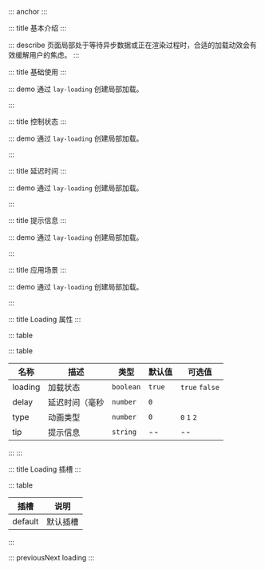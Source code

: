 ::: anchor
:::

::: title 基本介绍
:::

::: describe 页面局部处于等待异步数据或正在渲染过程时，合适的加载动效会有效缓解用户的焦虑。
:::

::: title 基础使用
:::

::: demo 通过 `lay-loading` 创建局部加载。

<template>
    <lay-loading></lay-loading>
    <hr />
    <lay-loading :type="1"></lay-loading>
    <hr />
    <lay-loading :type="2"></lay-loading>
</template>

<script>
import { ref } from 'vue'

export default {
  setup() {

    return {
    }
  }
}
</script>

:::

::: title 控制状态
:::

::: demo 通过 `lay-loading` 创建局部加载。

<template>
    <lay-switch v-model="loading1"></lay-switch>
    <lay-loading :type="2" :loading="loading1"></lay-loading>
</template>

<script>
import { ref } from 'vue'

export default {
  setup() {

    const loading1 = ref(true)

    return {
        loading1
    }
  }
}
</script>

:::

::: title 延迟时间
:::

::: demo 通过 `lay-loading` 创建局部加载。

<template>
    <lay-switch v-model="loading2"></lay-switch>
    <lay-loading :type="2" :loading="loading2" :delay="500"></lay-loading>
</template>

<script>
import { ref } from 'vue'

export default {
  setup() {

    const loading2 = ref(true)

    return {
        loading2
    }
  }
}
</script>

:::

::: title 提示信息
:::

::: demo 通过 `lay-loading` 创建局部加载。

<template>
    <lay-switch v-model="loading3"></lay-switch>
    <lay-loading :type="2" :loading="loading3" tip="loading..."></lay-loading>
</template>

<script>
import { ref } from 'vue'

export default {
  setup() {

    const loading3 = ref(true)

    return {
        loading3
    }
  }
}
</script>

:::

::: title 应用场景
:::

::: demo 通过 `lay-loading` 创建局部加载。

<template>
    <lay-switch v-model="loading4"></lay-switch>
    <br/>
    <br/>
    <lay-loading :type="2" :loading="loading4">
        <lay-table 
            :page="page" 
            :resize="true"
            :height="'300px'"
            :columns="columns" 
            :default-toolbar="true"
            :data-source="dataSource" 
            v-model:selected-keys="selectedKeys"  
            @change="change"
            @sortChange="sortChange">
            <template #status="{ row }">
                <lay-switch :model-value="row.status" @change="changeStatus($event , row)"></lay-switch>
            </template>
            <template v-slot:toolbar>
                <lay-button size="sm" type="primary">新增</lay-button>
                <lay-button size="sm" @click="remove">删除</lay-button>
            </template>
            <template v-slot:operator="{ row }">
                <lay-button size="xs" type="primary">编辑</lay-button>
                <lay-button size="xs">查看</lay-button>
            </template>
        </lay-table>
    </lay-loading>
</template>

<script>
import { ref, watch, reactive } from 'vue';
import { layer } from '@layui/layui-vue';

export default {
  setup() {

    const loading4 = ref(false);

    const selectedKeys = ref([]);

    const page = reactive({ current: 1, limit: 10, total: 100 });

    const columns = ref([
      { title:"选项", width: "55px", type: "checkbox", fixed: "left" },
      { title:"编号", width: "80px", key:"id", fixed: "left", sort: "desc" },
      { title:"姓名", width: "80px", key:"name", sort: "desc" },
      { title:"状态", width: "80px", key:"status", customSlot: "status"},
      { title:"邮箱", width: "120px", key:"email" },
      { title:"性别", width: "80px", key:"sex" },
      { title:"年龄", width: "80px", key:"age" },
      { title:"城市", width: "120px", key:"city" },
      { title:"签名", width: "260px", key:"remark" },
      { title:"隐藏", width: "260px", key:"hide", hide: true },
      { title:"时间", width: "120px", key:"joinTime" },
      { title:"操作", width: "150px", customSlot:"operator", key:"operator", fixed: "right" }
    ]);

    const change = (page) => {
      loading.value = true;
      setTimeout(() => {
        dataSource.value = loadDataSource(page.current, page.limit);
        loading.value = false;
      }, 1000);
    }

    const sortChange = (key, sort) => {
      layer.msg(`字段${key} - 排序${sort}, 你可以利用 sort-change 实现服务端排序`)
    }

    const dataSource = ref([
      {id:"1", name:"张三1", email: "test@qq.com", sex: "男", city: "浙江杭州", age:"18",remark: '花开堪折直须折,莫待无花空折枝.', joinTime: "2022-02-09", status: true},
      {id:"2", name:"张三2", email: "test@qq.com", sex: "男", city: "浙江杭州", age:"20",remark: '花开堪折直须折,莫待无花空折枝.', joinTime: "2022-02-09", status: true},
      {id:"3", name:"张三3", email: "test@qq.com", sex: "男", city: "浙江杭州", age:"20",remark: '花开堪折直须折,莫待无花空折枝.', joinTime: "2022-02-09", status: true},
      {id:"4", name:"张三4", email: "test@qq.com", sex: "男", city: "浙江杭州", age:"20",remark: '花开堪折直须折,莫待无花空折枝.', joinTime: "2022-02-09", status: true},
      {id:"5", name:"张三5", email: "test@qq.com", sex: "男", city: "浙江杭州", age:"20",remark: '花开堪折直须折,莫待无花空折枝.', joinTime: "2022-02-09", status: true},
      {id:"6", name:"张三6", email: "test@qq.com", sex: "男", city: "浙江杭州", age:"20",remark: '花开堪折直须折,莫待无花空折枝.', joinTime: "2022-02-09", status: true},
      {id:"7", name:"张三7", email: "test@qq.com", sex: "男", city: "浙江杭州", age:"18",remark: '花开堪折直须折,莫待无花空折枝.', joinTime: "2022-02-09", status: true},
      {id:"8", name:"张三8", email: "test@qq.com", sex: "男", city: "浙江杭州", age:"20",remark: '花开堪折直须折,莫待无花空折枝.', joinTime: "2022-02-09", status: true},
      {id:"9", name:"张三9", email: "test@qq.com", sex: "男", city: "浙江杭州", age:"20",remark: '花开堪折直须折,莫待无花空折枝.', joinTime: "2022-02-09", status: true},
      {id:"10", name:"张三10", email: "test@qq.com", sex: "男", city: "浙江杭州", age:"20",remark: '花开堪折直须折,莫待无花空折枝.', joinTime: "2022-02-09", status: true}
    ])

    const changeStatus = (isChecked, row) => {
      dataSource.value.forEach((item) => {
        if(item.id === row.id) {
          layer.msg("Success", { icon: 1 }, () => {
            item.status = isChecked;
          })
        }
      })
    }

    const remove = () => {
      layer.msg(selectedKeys.value, { area: '50%'})
    }

    const loadDataSource = (page, pageSize) => {
      var response = [];
      var startIndex = ((page - 1) * pageSize) + 1;
      var endIndex = page * pageSize;
      for (var i = startIndex; i <= endIndex; i++) {
          response.push({
            id:`${i}`, 
            age:"18",
            sex: "男", 
            name:`张三${i}`, 
            email: "test@qq.com",
            remark: '花开堪折直须折,莫待无花空折枝.',  
            joinTime: "2022-02-09", 
            city: "浙江杭州", 
            status: true
          })
      }
      return response;
    }

    return {
      columns,
      dataSource,
      selectedKeys,
      page,
      change,
      changeStatus,
      remove,
      loading4
    }
  }
}
</script>

:::

::: title Loading 属性
:::

::: table

::: table

| 名称                | 描述             | 类型               | 默认值   | 可选值         |
| ------------------- | ----------------| ------------------ | ------- | -------------- |
| loading             | 加载状态         | `boolean`          | `true`  | `true` `false` |
| delay               | 延迟时间（毫秒   |  `number`           |  `0`    |              |
| type                | 动画类型         | `number`           | `0`      | `0` `1` `2`  |
| tip                 | 提示信息         | `string`           |  --      | --            |

:::
:::

::: title Loading 插槽
:::

::: table

| 插槽 | 说明          |
| ------ | ---------- |
| default| 默认插槽    |

::: 

::: previousNext loading
:::